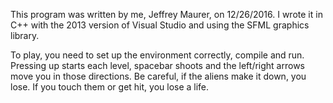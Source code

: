This program was written by me, Jeffrey Maurer, on 12/26/2016. I wrote it in C++ with the 2013 version of Visual Studio and using the SFML graphics library.

To play, you need to set up the environment correctly, compile and run. Pressing up starts each level, spacebar shoots and the left/right arrows move you in those directions. Be careful, if the aliens make it down, you lose. If you touch them or get hit, you lose a life.
